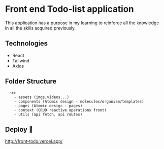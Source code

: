 # Front end Todo-list application

This application has a purpose in my learning to reinforce all the knowledge in all the skills acquired previously.

## Technologies

- React
- Tailwind
- Axios

## Folder Structure

    - src
        - assets (imgs,videos...)
        - components (Atomic design - molecules/organism/templates)
        - pages (Atomic design - pages)
        - context (CRUD reactive operations front)
        - utils (api fetch, api routes)

## Deploy :rocket:

 http://front-todo.vercel.app/

